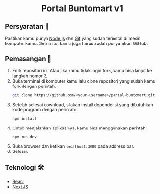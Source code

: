 <h1 align="center">
  Portal Buntomart v1
</h1>

## Persyaratan 🍪
Pastikan kamu punya [Node.js](https://nodejs.org/en/) dan [Git](https://git-scm.com/) yang sudah terinstal di mesin komputer kamu. Selain itu, kamu juga harus sudah punya akun GitHub.

## Pemasangan 🔧
1. Fork repositori ini. Atau jika kamu tidak ingin fork, kamu bisa lanjut ke langkah nomor 3.
2. Buka terminal di komputer kamu lalu clone repositori yang sudah kamu fork dengan perintah:
    ```bash
    git clone https://github.com/<your-username>/portal-buntomart.git
    ```
3. Setelah selesai download, silakan install dependensi yang dibutuhkan kode program dengan perintah:
    ```bash
    npm install
    ```
4. Untuk menjalankan aplikasinya, kamu bisa menggunakan perintah:
    ```bash
    npm run dev
    ```
5. Buka browser dan ketikan `localhost:3000` pada address bar.
6. Selesai.

## Teknologi 🛠️
- [React](https://reactjs.org/)
- [Next.JS](https://nextjs.org/)
